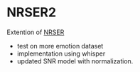# NRSER2

Extention of [NRSER](https://github.com/yuwchen/NRSER)

- test on more emotion dataset
- implementation using whisper
- updated SNR model with normalization.

